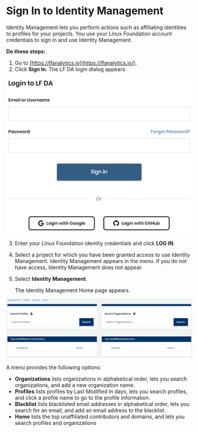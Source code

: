# Sign In to Identity Management

Identity Management lets you perform actions such as affiliating identities to profiles for your projects. You use your Linux Foundation account credentials to sign in and use Identity Management.

**Do these steps:**

1. Go to [https://lfanalytics.io](https://lfanalytics.io/).
2. Click **Sign In**. The LF DA login dialog appears.

![](../.gitbook/assets/log-in%20%282%29.png)

3. Enter your Linux Foundation identity credentials and click **LOG IN**.
4. Select a project for which you have been granted access to use Identity Management. Identity Management appears in the menu. If you do not have access, Identity Management does not appear.
5. Select **Identity Management**.

   The Identity Management Home page appears.

![](../.gitbook/assets/identity-management-home-page%20%281%29.png)

A menu provides the following options:

* **Organizations** lists organizations in alphabetical order, lets you search organizations, and add a new organization name.
* **Profiles** lists profiles by Last Modified in days, lets you search profiles, and click a profile name to go to the profile information.
* **Blacklist** lists blacklisted email addresses in alphabetical order, lets you search for an email, and add an email address to the blacklist.
* **Home** lists the top unaffiliated contributors and domains, and lets you search profiles and organizations

